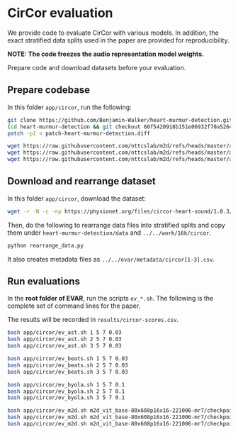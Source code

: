 # CirCor evaluation

We provide code to evaluate CirCor with various models.
In addition, the exact stratified data splits used in the paper are provided for reproducibility.

**NOTE: The code freezes the audio representation model weights.**

Prepare code and download datasets before your evaluation.

## Prepare codebase

In this folder `app/circor`, run the following:

```sh
git clone https://github.com/Benjamin-Walker/heart-murmur-detection.git
(cd heart-murmur-detection && git checkout 60f5420918b151e06932f70a52649d9562f0be2d)
patch -p1 < patch-heart-murmur-detection.diff

wget https://raw.githubusercontent.com/nttcslab/m2d/refs/heads/master/app/circor/datalist_stratified_data1.csv
wget https://raw.githubusercontent.com/nttcslab/m2d/refs/heads/master/app/circor/datalist_stratified_data2.csv
wget https://raw.githubusercontent.com/nttcslab/m2d/refs/heads/master/app/circor/datalist_stratified_data3.csv
```

## Download and rearrange dataset

In this folder `app/circor`, download the dataset:

```sh
wget -r -N -c -np https://physionet.org/files/circor-heart-sound/1.0.3/
```

Then, do the following to rearrange data files into stratified splits and copy them under `heart-murmur-detection/data` and `../../work/16k/circor`.

```sh
python rearrange_data.py
```

It also creates metadata files as `../../evar/metadata/circor[1-3].csv`.

## Run evaluations

In the **root folder of EVAR**, run the scripts `ev_*.sh`. The following is the complete set of command lines for the paper.

The results will be recorded in `results/circor-scores.csv`.

```sh
bash app/circor/ev_ast.sh 1 5 7 0.03
bash app/circor/ev_ast.sh 2 5 7 0.03
bash app/circor/ev_ast.sh 3 5 7 0.03

bash app/circor/ev_beats.sh 1 5 7 0.03
bash app/circor/ev_beats.sh 2 5 7 0.03
bash app/circor/ev_beats.sh 3 5 7 0.03

bash app/circor/ev_byola.sh 1 5 7 0.1
bash app/circor/ev_byola.sh 2 5 7 0.1
bash app/circor/ev_byola.sh 3 5 7 0.1

bash app/circor/ev_m2d.sh m2d_vit_base-80x608p16x16-221006-mr7/checkpoint-300.pth 1 5 7 0.1
bash app/circor/ev_m2d.sh m2d_vit_base-80x608p16x16-221006-mr7/checkpoint-300.pth 2 5 7 0.1
bash app/circor/ev_m2d.sh m2d_vit_base-80x608p16x16-221006-mr7/checkpoint-300.pth 3 5 7 0.1
```
